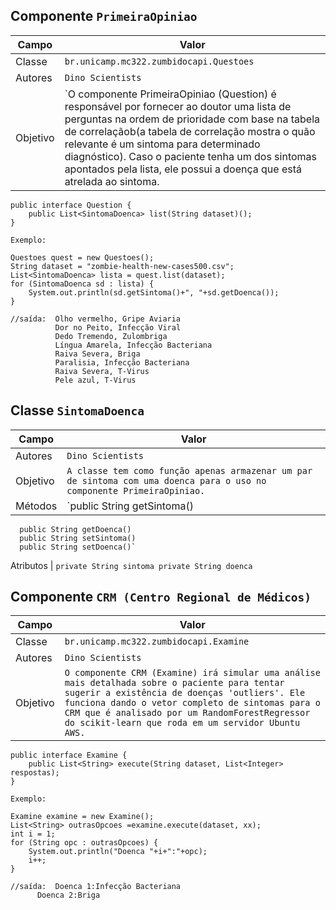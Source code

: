 ## Componente `PrimeiraOpiniao`
Campo | Valor
----- | -----
Classe | `br.unicamp.mc322.zumbidocapi.Questoes`
Autores | `Dino Scientists`
Objetivo | `O componente PrimeiraOpiniao (Question) é responsável por fornecer ao doutor uma lista de perguntas na ordem de prioridade com base na tabela de correlaçãob(a tabela de correlação mostra o quão relevante é um sintoma para determinado diagnóstico). Caso o paciente tenha um dos sintomas apontados pela lista, ele possui a doença que está atrelada ao sintoma.

```
public interface Question {
    public List<SintomaDoenca> list(String dataset)();
}

Exemplo:

Questoes quest = new Questoes();
String dataset = "zombie-health-new-cases500.csv";
List<SintomaDoenca> lista = quest.list(dataset);
for (SintomaDoenca sd : lista) {
    System.out.println(sd.getSintoma()+", "+sd.getDoenca());
}

//saída:  Olho vermelho, Gripe Aviaria
          Dor no Peito, Infecção Viral
          Dedo Tremendo, Zulombriga
          Língua Amarela, Infecção Bacteriana
          Raiva Severa, Briga
          Paralisia, Infecção Bacteriana
          Raiva Severa, T-Virus
          Pele azul, T-Virus 
```


## Classe `SintomaDoenca`
Campo | Valor
----- | -----
Autores | `Dino Scientists`
Objetivo | `A classe tem como função apenas armazenar um par de sintoma com uma doenca para o uso no componente PrimeiraOpiniao.`
Métodos | `public String getSintoma()
	  public String getDoenca()
	  public String setSintoma()
	  public String setDoenca()`
Atributos | `private String sintoma
	     private String doenca`
	     
## Componente `CRM (Centro Regional de Médicos)`
Campo | Valor
----- | -----
Classe | `br.unicamp.mc322.zumbidocapi.Examine`
Autores | `Dino Scientists`
Objetivo | `O componente CRM (Examine) irá simular uma análise mais detalhada sobre o paciente para tentar sugerir a existência de doenças 'outliers'. Ele funciona dando o vetor completo de sintomas para o CRM que é analisado por um RandomForestRegressor do scikit-learn que roda em um servidor Ubuntu AWS.`


```
public interface Examine {
    public List<String> execute(String dataset, List<Integer> respostas);
}

Exemplo:

Examine examine = new Examine();
List<String> outrasOpcoes =examine.execute(dataset, xx);
int i = 1;
for (String opc : outrasOpcoes) {
	System.out.println("Doenca "+i+":"+opc);
	i++;
}

//saída:  Doenca 1:Infecção Bacteriana
	  Doenca 2:Briga
```
